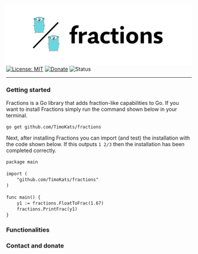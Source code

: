 ![fractions logo](https://github.com/TimoKats/fractions/blob/cafbfa70d4054a1df8eb4c10d2fc4d6511dd3f19/logo.png)  
[![License: MIT](https://img.shields.io/badge/License-MIT-blue.svg)](https://opensource.org/licenses/MIT) 
[![Donate](https://img.shields.io/badge/Donate-PayPal-blue.svg)](https://www.paypal.com/donate/?hosted_button_id=V2YDND4NLLPRL)
![Status](https://img.shields.io/static/v1.svg?label=version&message=v1.0.1&color=blue)

---
### Getting started
Fractions is a Go library that adds fraction-like capabilities to Go. If you want to install Fractions simply run the command shown below in your terminal.  
```
go get github.com/TimoKats/fractions
```
Next, after installing Fractions you can import (and test) the installation with the code shown below. If this outputs `1 2/3` then the installation has been completed correctly.  
```
package main

import (
	"github.com/TimoKats/fractions"
)

func main() {
	y1 := fractions.FloatToFrac(1.67)
	fractions.PrintFrac(y1)
}
```
### Functionalities

### Contact and donate
